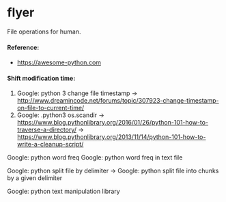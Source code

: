 # flyer

File operations for human.

#### Reference:

* https://awesome-python.com

#### Shift modification time:

1. Google: python 3 change file timestamp -> http://www.dreamincode.net/forums/topic/307923-change-timestamp-on-file-to-current-time/
2. Google: .python3 os.scandir -> https://www.blog.pythonlibrary.org/2016/01/26/python-101-how-to-traverse-a-directory/ -> https://www.blog.pythonlibrary.org/2013/11/14/python-101-how-to-write-a-cleanup-script/


Google: python word freq
Google: python word freq in text file


Google: python split file by delimiter -> Google: python split file into chunks by a given delimiter

Google: python text manipulation library